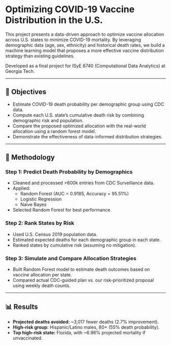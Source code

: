 # Optimizing COVID-19 Vaccine Distribution in the U.S.

This project presents a data-driven approach to optimize vaccine allocation across U.S. states to minimize COVID-19 mortality. By leveraging demographic data (age, sex, ethnicity) and historical death rates, we build a machine learning model that proposes a more effective vaccine distribution strategy than existing guidelines.

Developed as a final project for ISyE 6740 (Computational Data Analytics) at Georgia Tech.

---

## 🎯 Objectives

- Estimate COVID-19 death probability per demographic group using CDC data.
- Compute each U.S. state’s cumulative death risk by combining demographic risk and population.
- Compare the proposed optimized allocation with the real-world allocation using a random forest model.
- Demonstrate the effectiveness of data-informed distribution strategies.

---

## 🧠 Methodology

### Step 1: Predict Death Probability by Demographics
- Cleaned and processed >600k entries from CDC Surveillance data.
- Applied:
  - Random Forest (AUC = 0.9185, Accuracy = 95.51%)
  - Logistic Regression
  - Naive Bayes
- Selected Random Forest for best performance.

### Step 2: Rank States by Risk
- Used U.S. Census 2019 population data.
- Estimated expected deaths for each demographic group in each state.
- Ranked states by cumulative risk (assuming no mitigation).

### Step 3: Simulate and Compare Allocation Strategies
- Built Random Forest model to estimate death outcomes based on vaccine allocation per state.
- Compared actual CDC-guided plan vs. our risk-prioritized proposal using weekly death counts.

---

## 📊 Results

- **Projected deaths avoided:** ~3,017 fewer deaths (2.7% improvement).
- **High-risk group:** Hispanic/Latino males, 80+ (55% death probability).
- **Top high-risk state:** Florida, with ~6.98% projected mortality if unvaccinated.





